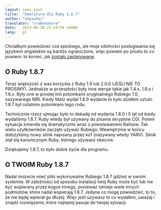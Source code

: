 ```yaml
---
layout: news_post
title:  "Emerytura dla Ruby 1.8.7"
author: "shyouhei"
translator: "crabonature"
date:   2013-06-30 23:59:59 +0000
lang:   pl
---
```


Chciałbym powiedzieć coś epickiego, ale moje zdolności posługiwania się
językiem angielskim są bardzo ograniczone, więc powiem po prostu to
co powiem: to koniec, jak [zostało zaplanowane][1].

[1]: http://www.ruby-lang.org/pl/news/2011/10/06/plans-for-1-8-7/

## O Ruby 1.8.7

Teraz większość z was korzysta z Ruby 1.9 lub 2.0.0 (JEŚLI NIE TO PROSIMY).
Jednakże w przeszłości były inne wersje takie jak 1.4.x, 1.6.x i 1.8.x.
Były one w prostej linii potomkami oryginalnego Rubiego 1.0, nazywanego MRI.
Kiedy Matz wydał 1.8.0 wydanie to było dziełem sztuki.
1.8.7 był ostatnim potomkiem tego rodu.

Technicznie rzecz ujmując było to dekadę od wydania 1.8.0 i 5 lat od kiedy
wydaliśmy 1.8.7. Ruby wtedy był używany do pisania skryptów CGI.
Potem sytuacja zmieniła się dramatycznie wraz z powstawaniem Railsów.
Tak wielu użytkowników zaczęło używać Rubiego. Wewnętrznie w końcu
dołożyliśmy nowy silnik napisany przez ko1 (nazywany wtedy YARV).
Silnik stał się kanonicznym Ruby, którego używasz obecnie.

Dziękujemy 1.8.7, to było dobre życie dla programu.

## O TWOIM Ruby 1.8.7

Nadal możecie mieć pliki wykonywalne Rubiego 1.8.7 gdzieś w swoim systemie.
W zależności od sposobu instalacji twój Ruby może być lub nie być
wspierany przez kogoś innego, ponieważ istnieje wiele innych podmiotów,
które nadal wspierają 1.8.7. Jedyne co mogę powiedzieć, to to, że nie będę
wpierał go dłużej. Więc jeśli używasz to co wydałem, uważaj i znajdź
rozwiązanie, które najlepiej pasuje do twojej sytuacji.
